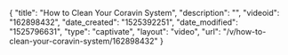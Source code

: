 {
    "title": "How to Clean Your Coravin System",
    "description": "",
    "videoid": "162898432",
    "date_created": "1525392251",
    "date_modified": "1525796631",
    "type": "captivate",
    "layout": "video",
    "url": "\/v\/how-to-clean-your-coravin-system\/162898432"
}